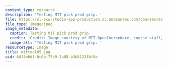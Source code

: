 ```yaml
---
content_type: resource
description: 'Testing MIT pick prod grip. '
file: https://ol-ocw-studio-app-production.s3.amazonaws.com/courses/ec-s06-design-for-demining-spring-2007/64f3e6df6c6a77e92a08b3b51233bf0a_mittool05.jpg
file_type: image/jpeg
image_metadata:
  caption: Testing MIT pick prod grip.
  credit: 'Credit: Image courtesy of MIT OpenCourseWare, course staff, and students.'
  image-alt: 'Testing MIT pick prod grip. '
resourcetype: Image
title: mittool05.jpg
uid: 64f3e6df-6c6a-77e9-2a08-b3b51233bf0a
---
```

